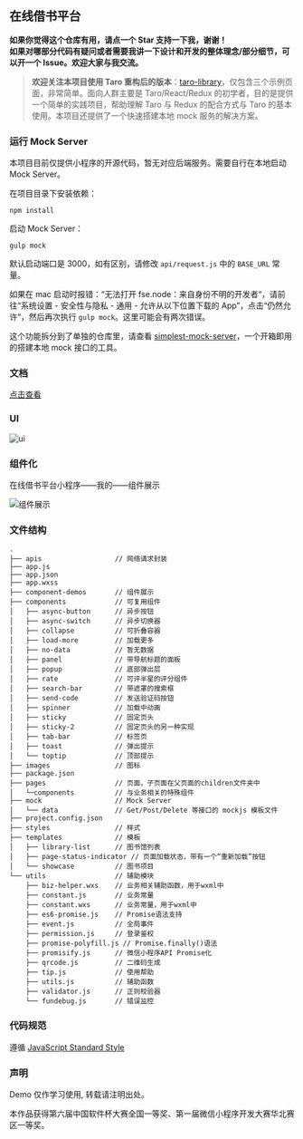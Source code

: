 ## 在线借书平台

<!-- <img src="https://imageslr.github.io/weapp-library/assets/img/weapp_code.f16279a1.png" width=250 /> -->

**如果你觉得这个仓库有用，请点一个 Star 支持一下我，谢谢！**  
**如果对哪部分代码有疑问或者需要我讲一下设计和开发的整体理念/部分细节，可以开一个 Issue。欢迎大家与我交流。**

> **欢迎关注本项目使用 Taro 重构后的版本**：[taro-library](https://github.com/imageslr/taro-library)，仅包含三个示例页面，非常简单。面向人群主要是 Taro/React/Redux 的初学者，目的是提供一个简单的实践项目，帮助理解 Taro 与 Redux 的配合方式与 Taro 的基本使用。本项目还提供了一个快速搭建本地 mock 服务的解决方案。

### 运行 Mock Server
本项目目前仅提供小程序的开源代码，暂无对应后端服务。需要自行在本地启动 Mock Server。

在项目目录下安装依赖：
```
npm install
```

启动 Mock Server：
```
gulp mock
```

默认启动端口是 3000，如有区别，请修改 `api/request.js` 中的 `BASE_URL` 常量。

如果在 mac 启动时报错：“无法打开 fse.node：来自身份不明的开发者“，请前往“系统设置 - 安全性与隐私 - 通用 - 允许从以下位置下载的 App”，点击“仍然允许“，然后再次执行 `gulp mock`。这里可能会有两次错误。

这个功能拆分到了单独的仓库里，请查看 [simplest-mock-server](https://github.com/imageslr/simplest-mock-server)，一个开箱即用的搭建本地 mock 接口的工具。

### 文档
[点击查看](https://imageslr.github.io/weapp-library)

### UI
![ui](./ui.png)

### 组件化
在线借书平台小程序——我的——组件展示

![组件展示](./component.png)

### 文件结构

```
.
├── apis                  // 网络请求封装
├── app.js
├── app.json
├── app.wxss
├── component-demos       // 组件展示
├── components            // 可复用组件
│   ├── async-button      // 异步按钮
│   ├── async-switch      // 异步切换器
│   ├── collapse          // 可折叠容器
│   ├── load-more         // 加载更多
│   ├── no-data           // 暂无数据
│   ├── panel             // 带导航标题的面板
│   ├── popup             // 底部弹出层
│   ├── rate              // 可评半星的评分组件
│   ├── search-bar        // 带遮罩的搜索框
│   ├── send-code         // 发送验证码按钮
│   ├── spinner           // 加载中动画
│   ├── sticky            // 固定页头
│   ├── sticky-2          // 固定页头的另一种实现
│   ├── tab-bar           // 标签页
│   ├── toast             // 弹出提示
│   └── toptip            // 顶部提示
├── images                // 图标
├── package.json
├── pages                 // 页面，子页面在父页面的children文件夹中
│   └─components          // 与业务相关的特殊组件
├── mock                  // Mock Server
│   └── data              // Get/Post/Delete 等接口的 mockjs 模板文件
├── project.config.json
├── styles                // 样式
├── templates             // 模板
│   ├── library-list      // 图书馆列表
│   ├── page-status-indicator // 页面加载状态，带有一个“重新加载”按钮
│   └── showcase          // 图书项目
└── utils                 // 辅助模块
    ├── biz-helper.wxs    // 业务相关辅助函数，用于wxml中
    ├── constant.js       // 业务常量
    ├── constant.wxs      // 业务常量，用于wxml中
    ├── es6-promise.js    // Promise语法支持
    ├── event.js          // 全局事件
    ├── permission.js     // 登录鉴权
    ├── promise-polyfill.js // Promise.finally()语法
    ├── promisify.js      // 微信小程序API Promise化
    ├── qrcode.js         // 二维码生成
    ├── tip.js            // 使用帮助
    ├── utils.js          // 辅助函数
    ├── validator.js      // 正则校验器
    └── fundebug.js       // 错误监控
```

### 代码规范
遵循 [JavaScript Standard Style](https://standardjs.com/readme-zhcn.html)

### 声明
Demo 仅作学习使用, 转载请注明出处。

本作品获得第六届中国软件杯大赛全国一等奖、第一届微信小程序开发大赛华北赛区一等奖。
